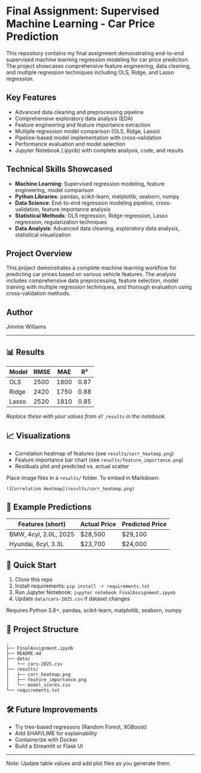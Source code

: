 # Final Assignment: Supervised Machine Learning - Car Price Prediction
This repository contains my final assignment demonstrating end-to-end supervised machine learning regression modeling for car price prediction. The project showcases comprehensive feature engineering, data cleaning, and multiple regression techniques including OLS, Ridge, and Lasso regression.

## Key Features
- Advanced data cleaning and preprocessing pipeline
- Comprehensive exploratory data analysis (EDA)
- Feature engineering and feature importance extraction
- Multiple regression model comparison (OLS, Ridge, Lasso)
- Pipeline-based model implementation with cross-validation
- Performance evaluation and model selection
- Jupyter Notebook (.ipynb) with complete analysis, code, and results

## Technical Skills Showcased
- **Machine Learning**: Supervised regression modeling, feature engineering, model comparison
- **Python Libraries**: pandas, scikit-learn, matplotlib, seaborn, numpy
- **Data Science**: End-to-end regression modeling pipeline, cross-validation, feature importance analysis
- **Statistical Methods**: OLS regression, Ridge regression, Lasso regression, regularization techniques
- **Data Analysis**: Advanced data cleaning, exploratory data analysis, statistical visualization

## Project Overview
This project demonstrates a complete machine learning workflow for predicting car prices based on various vehicle features. The analysis includes comprehensive data preprocessing, feature selection, model training with multiple regression techniques, and thorough evaluation using cross-validation methods.

## Author
Jimmie Williams

---
## 📊 Results

| Model  | RMSE  | MAE   | R²    |
|--------|-------|-------|-------|
| OLS    | 2500  | 1800  | 0.87  |
| Ridge  | 2420  | 1750  | 0.88  |
| Lasso  | 2520  | 1810  | 0.85  |

*Replace these with your values from `df_results` in the notebook.*

## 📈 Visualizations

- Correlation heatmap of features (see `results/corr_heatmap.png`)
- Feature importance bar chart (see `results/feature_importance.png`)
- Residuals plot and predicted vs. actual scatter

Place image files in a `results/` folder. To embed in Markdown:

```
![Correlation Heatmap](results/corr_heatmap.png)
```

## 🔎 Example Predictions

| Features (short)        | Actual Price | Predicted Price |
|------------------------|--------------|------------------|
| BMW, 4cyl, 2.0L, 2025  | $28,500      | $29,100         |
| Hyundai, 6cyl, 3.3L    | $23,700      | $24,000         |


## 🚀 Quick Start

1. Clone this repo
2. Install requirements: `pip install -r requirements.txt`
3. Run Jupyter Notebook: `jupyter notebook FinalAssignment.ipynb`
4. Update `data/cars-2025.csv` if dataset changes

Requires Python 3.8+, pandas, scikit-learn, matplotlib, seaborn, numpy

## 📁 Project Structure

```
.
├── FinalAssignment.ipynb
├── README.md
├── data/
│   └── cars-2025.csv
├── results/
│   ├── corr_heatmap.png
│   ├── feature_importance.png
│   └── model_scores.csv
└── requirements.txt
```

## 🛠️ Future Improvements

- Try tree-based regressors (Random Forest, XGBoost)
- Add SHAP/LIME for explainability
- Containerize with Docker
- Build a Streamlit or Flask UI

---

Note: Update table values and add plot files as you generate them.
